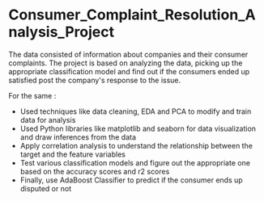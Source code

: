 # Consumer_Complaint_Resolution_Analysis_Project
The data consisted of information about companies and their consumer complaints. The project is based on analyzing the data, picking up the appropriate classification model and find out if the consumers ended up satisfied post the company's response to the issue. 

For the same : 
- Used techniques like data cleaning, EDA and PCA to modify and train data for analysis
- Used Python libraries like matplotlib and seaborn for data visualization and draw inferences from the data
- Apply correlation analysis to understand the relationship between the target and the feature variables
- Test various classification models and figure out the appropriate one based on the accuracy scores and r2 scores
- Finally, use AdaBoost Classifier to predict if the consumer ends up disputed or not
